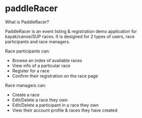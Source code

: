 # paddleRacer
What is PaddleRacer?

PaddleRacer is an event listing & registration demo application for kayak/canoe/SUP races. 
It is designed for 2 types of users, race participants and race managers.

Race participants can:

- Browse an index of available races
- View info of a particular race
- Register for a race
- Confirm their registration on the race page

Race managers can: 
- Create a race
- Edit/Delete a race they own
- Edit/Delete a participant in a race they own
- View their account profile & races they have created
